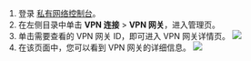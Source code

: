 1. 登录 [私有网络控制台](https://console.cloud.tencent.com/vpc/vpc?rid=1)。
2. 在左侧目录中单击 **VPN 连接** > **VPN 网关**，进入管理页。
3. 单击需要查看的 VPN 网关 ID，即可进入 VPN 网关详情页。
 ![](https://main.qcloudimg.com/raw/7611f0cd898d16f84831423dbe9c140c.png)
4. 在该页面中，您可以看到 VPN 网关的详细信息。
![](https://main.qcloudimg.com/raw/531603c8d19a4f7b3a532b2c869fd4f7.png)

